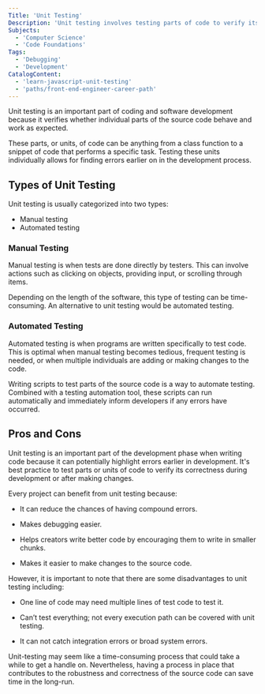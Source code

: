 ```yaml
---
Title: 'Unit Testing'
Description: 'Unit testing involves testing parts of code to verify its behavior.'
Subjects:
  - 'Computer Science'
  - 'Code Foundations'
Tags:
  - 'Debugging'
  - 'Development'
CatalogContent:
  - 'learn-javascript-unit-testing'
  - 'paths/front-end-engineer-career-path'
---
```


Unit testing is an important part of coding and software development because it verifies whether individual parts of the source code behave and work as expected.

These parts, or units, of code can be anything from a class function to a snippet of code that performs a specific task. Testing these units individually allows for finding errors earlier on in the development process.

## Types of Unit Testing

Unit testing is usually categorized into two types:

- Manual testing
- Automated testing

### Manual Testing

Manual testing is when tests are done directly by testers. This can involve actions such as clicking on objects, providing input, or scrolling through items.

Depending on the length of the software, this type of testing can be time-consuming. An alternative to unit testing would be automated testing.

### Automated Testing

Automated testing is when programs are written specifically to test code. This is optimal when manual testing becomes tedious, frequent testing is needed, or when multiple individuals are adding or making changes to the code.

Writing scripts to test parts of the source code is a way to automate testing. Combined with a testing automation tool, these scripts can run automatically and immediately inform developers if any errors have occurred.

## Pros and Cons

Unit testing is an important part of the development phase when writing code because it can potentially highlight errors earlier in development. It's best practice to test parts or units of code to verify its correctness during development or after making changes.

Every project can benefit from unit testing because:

- It can reduce the chances of having compound errors.

- Makes debugging easier.

- Helps creators write better code by encouraging them to write in smaller chunks.

- Makes it easier to make changes to the source code.

However, it is important to note that there are some disadvantages to unit testing including:

- One line of code may need multiple lines of test code to test it.

- Can’t test everything; not every execution path can be covered with unit testing.

- It can not catch integration errors or broad system errors.

Unit-testing may seem like a time-consuming process that could take a while to get a handle on. Nevertheless, having a process in place that contributes to the robustness and correctness of the source code can save time in the long-run.

